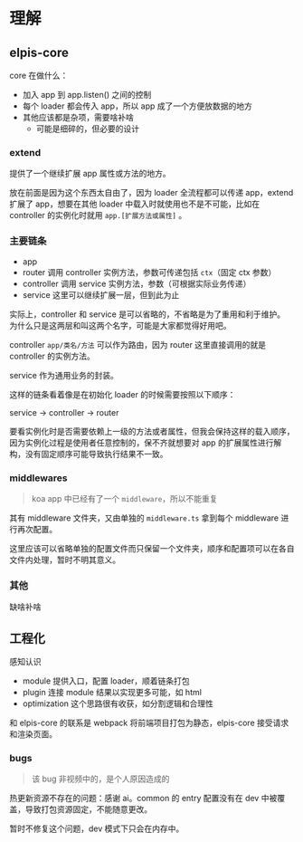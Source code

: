 # 理解

## elpis-core

core 在做什么：

- 加入 app 到 app.listen() 之间的控制
- 每个 loader 都会传入 app，所以 app 成了一个方便放数据的地方
- 其他应该都是杂项，需要啥补啥
  - 可能是细碎的，但必要的设计

### extend

提供了一个继续扩展 app 属性或方法的地方。

放在前面是因为这个东西太自由了，因为 loader 全流程都可以传递 app，extend 扩展了 app，想要在其他 loader 中载入时就使用也不是不可能，比如在 controller 的实例化时就用 `app.[扩展方法或属性]` 。

### 主要链条

- app
- router        调用 controller 实例方法，参数可传递包括 `ctx`（固定 ctx 参数）
- controller    调用 service    实例方法，参数（可根据实际业务传递）
- service       这里可以继续扩展一层，但到此为止

实际上，controller 和 service 是可以省略的，不省略是为了重用和利于维护。
为什么只是这两层和叫这两个名字，可能是大家都觉得好用吧。

controller `app/类名/方法` 可以作为路由，因为 router 这里直接调用的就是 controller 的实例方法。

service 作为通用业务的封装。

这样的链条看着像是在初始化 loader 的时候需要按照以下顺序：

service -> controller -> router

要看实例化时是否需要依赖上一级的方法或者属性，但我会保持这样的载入顺序，因为实例化过程是使用者任意控制的，保不齐就想要对 app 的扩展属性进行解构，没有固定顺序可能导致执行结果不一致。

### middlewares

> koa app 中已经有了一个 `middleware`，所以不能重复

其有 middleware 文件夹，又由单独的 `middleware.ts` 拿到每个 middleware 进行再次配置。

这里应该可以省略单独的配置文件而只保留一个文件夹，顺序和配置项可以在各自文件内处理，暂时不明其意义。

### 其他

缺啥补啥

## 工程化

感知认识

- module 提供入口，配置 loader，顺着链条打包
- plugin 连接 module 结果以实现更多可能，如 html
- optimization 这个思路很有收获，如分割逻辑和合理性

和 elpis-core 的联系是 webpack 将前端项目打包为静态，elpis-core 接受请求和渲染页面。

### bugs

> 该 bug 非视频中的，是个人原因造成的

热更新资源不存在的问题：感谢 ai。common 的 entry 配置没有在 dev 中被覆盖，导致打包资源固定，不能随意更改。

暂时不修复这个问题，dev 模式下只会在内存中。
